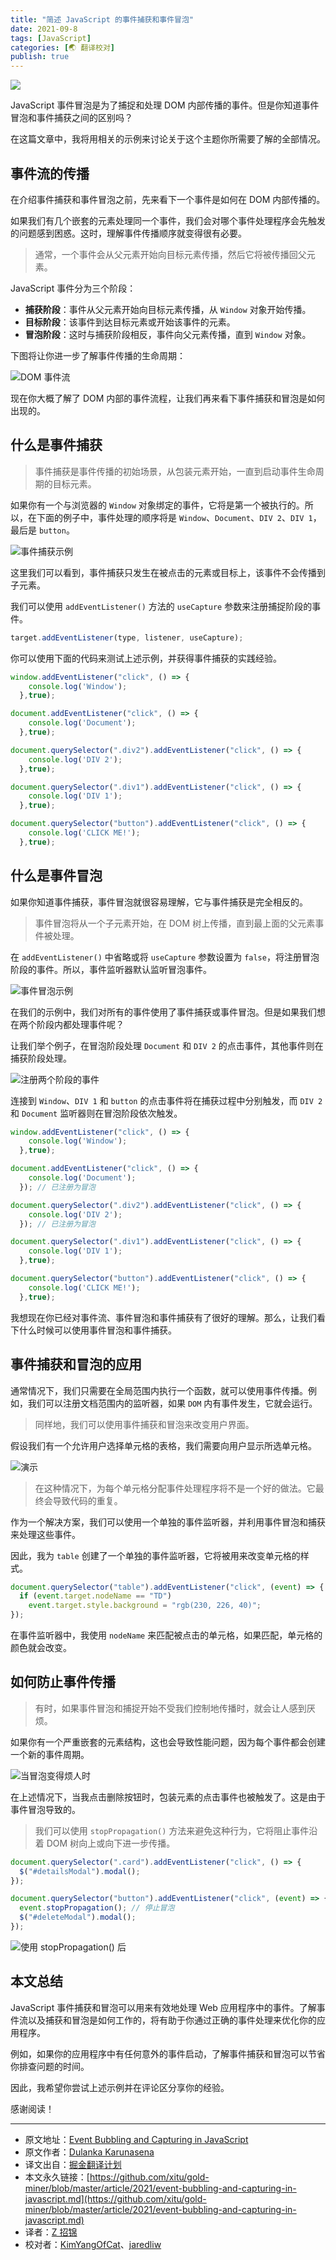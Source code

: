 ```yaml
---
title: "简述 JavaScript 的事件捕获和事件冒泡"
date: 2021-09-8
tags: [JavaScript]
categories: [🌏 翻译校对]
publish: true
---
```


![](https://picbed.kimyang.cn/202109122345737.jpeg)<!-- more -->

JavaScript 事件冒泡是为了捕捉和处理 DOM 内部传播的事件。但是你知道事件冒泡和事件捕获之间的区别吗？

在这篇文章中，我将用相关的示例来讨论关于这个主题你所需要了解的全部情况。

## 事件流的传播

在介绍事件捕获和事件冒泡之前，先来看下一个事件是如何在 DOM 内部传播的。

如果我们有几个嵌套的元素处理同一个事件，我们会对哪个事件处理程序会先触发的问题感到困惑。这时，理解事件传播顺序就变得很有必要。

> 通常，一个事件会从父元素开始向目标元素传播，然后它将被传播回父元素。

JavaScript 事件分为三个阶段：

- **捕获阶段**：事件从父元素开始向目标元素传播，从 `Window` 对象开始传播。
- **目标阶段**：该事件到达目标元素或开始该事件的元素。
- **冒泡阶段**：这时与捕获阶段相反，事件向父元素传播，直到 `Window` 对象。

下图将让你进一步了解事件传播的生命周期：

![DOM 事件流](https://picbed.kimyang.cn/202109122345912.jpeg)

现在你大概了解了 DOM 内部的事件流程，让我们再来看下事件捕获和冒泡是如何出现的。

## 什么是事件捕获

> 事件捕获是事件传播的初始场景，从包装元素开始，一直到启动事件生命周期的目标元素。

如果你有一个与浏览器的 `Window` 对象绑定的事件，它将是第一个被执行的。所以，在下面的例子中，事件处理的顺序将是 `Window`、`Document`、`DIV 2`、`DIV 1`，最后是 `button`。

![事件捕获示例](https://picbed.kimyang.cn/202109122345281.gif)

这里我们可以看到，事件捕获只发生在被点击的元素或目标上，该事件不会传播到子元素。

我们可以使用 `addEventListener()` 方法的 `useCapture` 参数来注册捕捉阶段的事件。

```js
target.addEventListener(type, listener, useCapture);
```

你可以使用下面的代码来测试上述示例，并获得事件捕获的实践经验。

```JavaScript
window.addEventListener("click", () => {
    console.log('Window');
  },true);

document.addEventListener("click", () => {
    console.log('Document');
  },true);

document.querySelector(".div2").addEventListener("click", () => {
    console.log('DIV 2');
  },true);

document.querySelector(".div1").addEventListener("click", () => {
    console.log('DIV 1');
  },true);

document.querySelector("button").addEventListener("click", () => {
    console.log('CLICK ME!');
  },true);
```

## 什么是事件冒泡

如果你知道事件捕获，事件冒泡就很容易理解，它与事件捕获是完全相反的。

> 事件冒泡将从一个子元素开始，在 DOM 树上传播，直到最上面的父元素事件被处理。

在 `addEventListener()` 中省略或将 `useCapture` 参数设置为 `false`，将注册冒泡阶段的事件。所以，事件监听器默认监听冒泡事件。

![事件冒泡示例](https://picbed.kimyang.cn/202109122345365.gif)

在我们的示例中，我们对所有的事件使用了事件捕获或事件冒泡。但是如果我们想在两个阶段内都处理事件呢？

让我们举个例子，在冒泡阶段处理 `Document` 和 `DIV 2` 的点击事件，其他事件则在捕获阶段处理。

![注册两个阶段的事件](https://picbed.kimyang.cn/202109122345112.gif)

连接到 `Window`、`DIV 1` 和 `button` 的点击事件将在捕获过程中分别触发，而 `DIV 2` 和 `Document` 监听器则在冒泡阶段依次触发。

```JavaScript
window.addEventListener("click", () => {
    console.log('Window');
  },true);

document.addEventListener("click", () => {
    console.log('Document');
  }); // 已注册为冒泡

document.querySelector(".div2").addEventListener("click", () => {
    console.log('DIV 2');
  }); // 已注册为冒泡

document.querySelector(".div1").addEventListener("click", () => {
    console.log('DIV 1');
  },true);

document.querySelector("button").addEventListener("click", () => {
    console.log('CLICK ME!');
  },true);
```

我想现在你已经对事件流、事件冒泡和事件捕获有了很好的理解。那么，让我们看下什么时候可以使用事件冒泡和事件捕获。

## 事件捕获和冒泡的应用

通常情况下，我们只需要在全局范围内执行一个函数，就可以使用事件传播。例如，我们可以注册文档范围内的监听器，如果 `DOM` 内有事件发生，它就会运行。

> 同样地，我们可以使用事件捕获和冒泡来改变用户界面。

假设我们有一个允许用户选择单元格的表格，我们需要向用户显示所选单元格。

![演示](https://picbed.kimyang.cn/202109122345682.gif)

> 在这种情况下，为每个单元格分配事件处理程序将不是一个好的做法。它最终会导致代码的重复。

作为一个解决方案，我们可以使用一个单独的事件监听器，并利用事件冒泡和捕获来处理这些事件。

因此，我为 `table` 创建了一个单独的事件监听器，它将被用来改变单元格的样式。

```js
document.querySelector("table").addEventListener("click", (event) => {
  if (event.target.nodeName == "TD")
    event.target.style.background = "rgb(230, 226, 40)";
});
```

在事件监听器中，我使用 `nodeName` 来匹配被点击的单元格，如果匹配，单元格的颜色就会改变。

## 如何防止事件传播

> 有时，如果事件冒泡和捕捉开始不受我们控制地传播时，就会让人感到厌烦。

如果你有一个严重嵌套的元素结构，这也会导致性能问题，因为每个事件都会创建一个新的事件周期。

![当冒泡变得烦人时](https://picbed.kimyang.cn/202109122345687.gif)

在上述情况下，当我点击删除按钮时，包装元素的点击事件也被触发了。这是由于事件冒泡导致的。

> 我们可以使用 `stopPropagation()` 方法来避免这种行为，它将阻止事件沿着 DOM 树向上或向下进一步传播。

```js
document.querySelector(".card").addEventListener("click", () => {
  $("#detailsModal").modal();
});

document.querySelector("button").addEventListener("click", (event) => {
  event.stopPropagation(); // 停止冒泡
  $("#deleteModal").modal();
});
```

![使用 `stopPropagation()` 后](https://picbed.kimyang.cn/202109122345202.gif)

## 本文总结

JavaScript 事件捕获和冒泡可以用来有效地处理 Web 应用程序中的事件。了解事件流以及捕获和冒泡是如何工作的，将有助于你通过正确的事件处理来优化你的应用程序。

例如，如果你的应用程序中有任何意外的事件启动，了解事件捕获和冒泡可以节省你排查问题的时间。

因此，我希望你尝试上述示例并在评论区分享你的经验。

感谢阅读！

---

- 原文地址：[Event Bubbling and Capturing in JavaScript](https://blog.bitsrc.io/event-bubbling-and-capturing-in-javascript-6bc908321b22)
- 原文作者：[Dulanka Karunasena](https://medium.com/@dulanka)
- 译文出自：[掘金翻译计划](https://github.com/xitu/gold-miner)
- 本文永久链接：[https://github.com/xitu/gold-miner/blob/master/article/2021/event-bubbling-and-capturing-in-javascript.md](https://github.com/xitu/gold-miner/blob/master/article/2021/event-bubbling-and-capturing-in-javascript.md)
- 译者：[Z 招锦](https://github.com/zenblofe)
- 校对者：[KimYangOfCat](https://github.com/KimYangOfCat)、[jaredliw](https://github.com/jaredliw)
